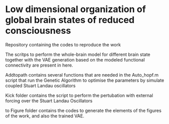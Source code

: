 # Low dimensional organization of global brain states of reduced consciousness
Repository containing the codes to reproduce the work

The scritps to perform the whole-brain model for different brain state together with the VAE generation based on the modeled functional connectivity are present in here.

Addtopath contains several functions that are needed in the Auto_hopf.m script that run the Genetic Algorithm to optimise the parameters by simulate coupled Stuart Landau oscillators 

Kick folder contains the script to perform the pertubation with external forcing over the Stuart Landau Oscillators

to Figure folder contains the codes to generate the elements of the figures of the work,
and also the trained VAE. 
